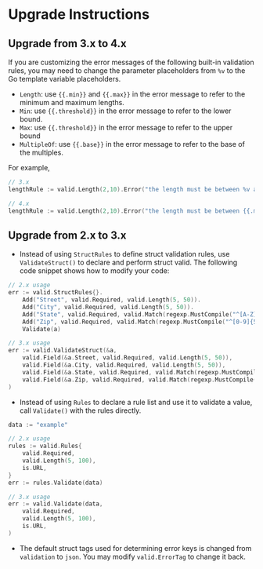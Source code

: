 # Upgrade Instructions

## Upgrade from 3.x to 4.x

If you are customizing the error messages of the following built-in validation rules, you may need to 
change the parameter placeholders from `%v` to the Go template variable placeholders.
* `Length`: use `{{.min}}` and `{{.max}}` in the error message to refer to the minimum and maximum lengths.
* `Min`: use `{{.threshold}}` in the error message to refer to the lower bound.
* `Max`: use `{{.threshold}}` in the error message to refer to the upper bound
* `MultipleOf`: use `{{.base}}` in the error message to refer to the base of the multiples.

For example,
 ```go
// 3.x
lengthRule := valid.Length(2,10).Error("the length must be between %v and %v")

// 4.x
lengthRule := valid.Length(2,10).Error("the length must be between {{.min}} and {{.max}}")
```

## Upgrade from 2.x to 3.x

* Instead of using `StructRules` to define struct validation rules, use `ValidateStruct()` to declare and perform
  struct valid. The following code snippet shows how to modify your code:
```go
// 2.x usage
err := valid.StructRules{}.
	Add("Street", valid.Required, valid.Length(5, 50)).
	Add("City", valid.Required, valid.Length(5, 50)).
	Add("State", valid.Required, valid.Match(regexp.MustCompile("^[A-Z]{2}$"))).
	Add("Zip", valid.Required, valid.Match(regexp.MustCompile("^[0-9]{5}$"))).
	Validate(a)

// 3.x usage
err := valid.ValidateStruct(&a,
	valid.Field(&a.Street, valid.Required, valid.Length(5, 50)),
	valid.Field(&a.City, valid.Required, valid.Length(5, 50)),
	valid.Field(&a.State, valid.Required, valid.Match(regexp.MustCompile("^[A-Z]{2}$"))),
	valid.Field(&a.Zip, valid.Required, valid.Match(regexp.MustCompile("^[0-9]{5}$"))),
)
```

* Instead of using `Rules` to declare a rule list and use it to validate a value, call `Validate()` with the rules directly.
```go
data := "example"

// 2.x usage
rules := valid.Rules{
	valid.Required,      
	valid.Length(5, 100),
	is.URL,                   
}
err := rules.Validate(data)

// 3.x usage
err := valid.Validate(data,
	valid.Required,      
	valid.Length(5, 100),
	is.URL,                   
)
```

* The default struct tags used for determining error keys is changed from `validation` to `json`. You may modify
  `valid.ErrorTag` to change it back.
